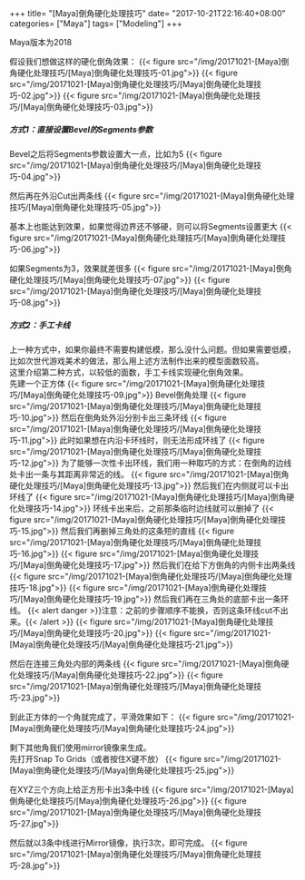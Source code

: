 +++
title= "[Maya]倒角硬化处理技巧"
date= "2017-10-21T22:16:40+08:00"
categories= ["Maya"]
tags= ["Modeling"]
+++

Maya版本为2018

假设我们想做这样的硬化倒角效果：
{{< figure src="/img/20171021-[Maya]倒角硬化处理技巧/[Maya]倒角硬化处理技巧-01.jpg">}}
{{< figure src="/img/20171021-[Maya]倒角硬化处理技巧/[Maya]倒角硬化处理技巧-02.jpg">}}
{{< figure src="/img/20171021-[Maya]倒角硬化处理技巧/[Maya]倒角硬化处理技巧-03.jpg">}}

##### 方式1：直接设置Bevel的Segments参数
Bevel之后将Segments参数设置大一点，比如为5
{{< figure src="/img/20171021-[Maya]倒角硬化处理技巧/[Maya]倒角硬化处理技巧-04.jpg">}}

然后再在外沿Cut出两条线
{{< figure src="/img/20171021-[Maya]倒角硬化处理技巧/[Maya]倒角硬化处理技巧-05.jpg">}}

基本上也能达到效果，如果觉得边界还不够硬，则可以将Segments设置更大
{{< figure src="/img/20171021-[Maya]倒角硬化处理技巧/[Maya]倒角硬化处理技巧-06.jpg">}}

如果Segments为3，效果就差很多
{{< figure src="/img/20171021-[Maya]倒角硬化处理技巧/[Maya]倒角硬化处理技巧-07.jpg">}}
{{< figure src="/img/20171021-[Maya]倒角硬化处理技巧/[Maya]倒角硬化处理技巧-08.jpg">}}

##### 方式2：手工卡线
上一种方式中，如果你最终不需要构建低模，那么没什么问题。但如果需要低模，比如次世代游戏美术的做法，那么用上述方法制作出来的模型面数较高。  
这里介绍第二种方式，以较低的面数，手工卡线实现硬化倒角效果。  
先建一个正方体
{{< figure src="/img/20171021-[Maya]倒角硬化处理技巧/[Maya]倒角硬化处理技巧-09.jpg">}}
Bevel倒角处理
{{< figure src="/img/20171021-[Maya]倒角硬化处理技巧/[Maya]倒角硬化处理技巧-10.jpg">}}
然后在倒角处外沿分别卡出三条环线
{{< figure src="/img/20171021-[Maya]倒角硬化处理技巧/[Maya]倒角硬化处理技巧-11.jpg">}}
此时如果想在内沿卡环线时，则无法形成环线了
{{< figure src="/img/20171021-[Maya]倒角硬化处理技巧/[Maya]倒角硬化处理技巧-12.jpg">}}
为了能够一次性卡出环线，我们用一种取巧的方式：在倒角的边线处卡出一条与其距离非常近的线。
{{< figure src="/img/20171021-[Maya]倒角硬化处理技巧/[Maya]倒角硬化处理技巧-13.jpg">}}
然后我们在内侧就可以卡出环线了
{{< figure src="/img/20171021-[Maya]倒角硬化处理技巧/[Maya]倒角硬化处理技巧-14.jpg">}}
环线卡出来后，之前那条临时边线就可以删掉了
{{< figure src="/img/20171021-[Maya]倒角硬化处理技巧/[Maya]倒角硬化处理技巧-15.jpg">}}
然后我们再删掉三角处的这条短的直线
{{< figure src="/img/20171021-[Maya]倒角硬化处理技巧/[Maya]倒角硬化处理技巧-16.jpg">}}
{{< figure src="/img/20171021-[Maya]倒角硬化处理技巧/[Maya]倒角硬化处理技巧-17.jpg">}}
然后我们在给下方倒角的内侧卡出两条线
{{< figure src="/img/20171021-[Maya]倒角硬化处理技巧/[Maya]倒角硬化处理技巧-18.jpg">}}
{{< figure src="/img/20171021-[Maya]倒角硬化处理技巧/[Maya]倒角硬化处理技巧-19.jpg">}}
然后我们再在三角处的底部卡出一条环线。
{{< alert danger >}}注意：之前的步骤顺序不能换，否则这条环线cut不出来。{{< /alert >}}
{{< figure src="/img/20171021-[Maya]倒角硬化处理技巧/[Maya]倒角硬化处理技巧-20.jpg">}}
{{< figure src="/img/20171021-[Maya]倒角硬化处理技巧/[Maya]倒角硬化处理技巧-21.jpg">}}

然后在连接三角处内部的两条线
{{< figure src="/img/20171021-[Maya]倒角硬化处理技巧/[Maya]倒角硬化处理技巧-22.jpg">}}
{{< figure src="/img/20171021-[Maya]倒角硬化处理技巧/[Maya]倒角硬化处理技巧-23.jpg">}}

到此正方体的一个角就完成了，平滑效果如下：
{{< figure src="/img/20171021-[Maya]倒角硬化处理技巧/[Maya]倒角硬化处理技巧-24.jpg">}}

剩下其他角我们使用mirror镜像来生成。  
先打开Snap To Grids（或者按住X键不放）
{{< figure src="/img/20171021-[Maya]倒角硬化处理技巧/[Maya]倒角硬化处理技巧-25.jpg">}}

在XYZ三个方向上给正方形卡出3条中线
{{< figure src="/img/20171021-[Maya]倒角硬化处理技巧/[Maya]倒角硬化处理技巧-26.jpg">}}
{{< figure src="/img/20171021-[Maya]倒角硬化处理技巧/[Maya]倒角硬化处理技巧-27.jpg">}}

然后就以3条中线进行Mirror镜像，执行3次，即可完成。
{{< figure src="/img/20171021-[Maya]倒角硬化处理技巧/[Maya]倒角硬化处理技巧-28.jpg">}}
